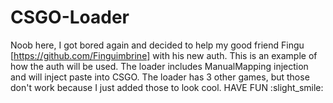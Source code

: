 # CSGO-Loader
Noob here, I got bored again and decided to help my good friend Fingu [https://github.com/Finguimbrine] with his new auth. This is an example of how the auth will be used. The loader includes ManualMapping injection and will inject paste into CSGO. The loader has 3 other games, but those don't work because I just added those to look cool. HAVE FUN :slight_smile:
